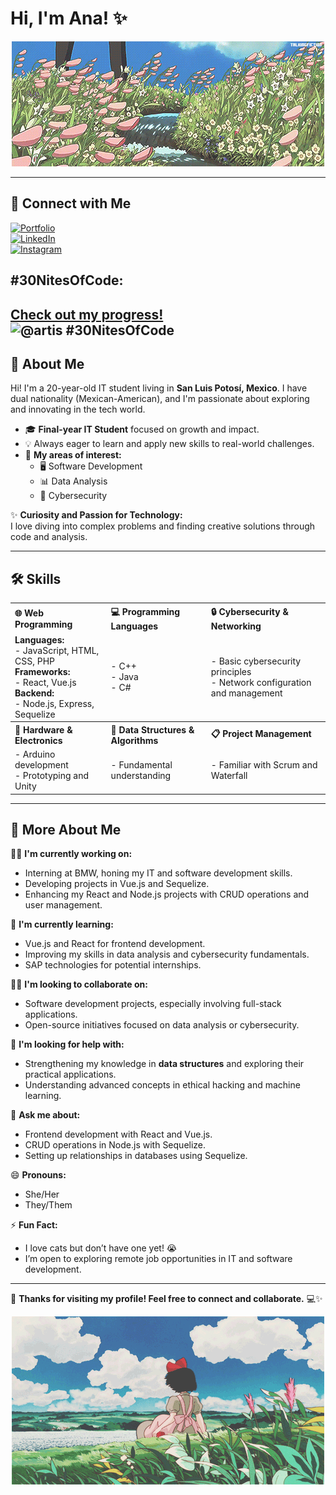 # Hi, I'm Ana! ✨

<p align="center">
  <img src="banner.gif" alt="Banner" />
</p>

---

## 🔗 Connect with Me
[![Portfolio](https://img.shields.io/badge/Portfolio-000?style=for-the-badge&logo=ko-fi&logoColor=white)](https://artissce.github.io)  
[![LinkedIn](https://img.shields.io/badge/LinkedIn-0A66C2?style=for-the-badge&logo=linkedin&logoColor=white)](https://www.linkedin.com/in/ana-karen-cuenca-esquivel-a513302b8/)  
[![Instagram](https://img.shields.io/badge/Instagram-1DA1F2?style=for-the-badge&logo=instagram&logoColor=white)](https://www.instagram.com/artiss_hasher?igshid=YWtlNG1vMm9hbzJh)
## #30NitesOfCode:
  [Check out my progress!](https://www.codedex.io/@artis/30-nites-of-code)  
  ![@artis #30NitesOfCode](https://www.codedex.io/api/petStatus?user=artis)
---

## 👾 About Me

Hi! I'm a 20-year-old IT student living in **San Luis Potosí, Mexico**. I have dual nationality (Mexican-American), and I'm passionate about exploring and innovating in the tech world.

- 🎓 **Final-year IT Student** focused on growth and impact.  
- 💡 Always eager to learn and apply new skills to real-world challenges.  
- 🌟 **My areas of interest:**  
  - 🖥️ Software Development  
  - 📊 Data Analysis  
  - 🔐 Cybersecurity  

✨ **Curiosity and Passion for Technology:**  
I love diving into complex problems and finding creative solutions through code and analysis.

---

## 🛠 Skills

<table style="border: none; width: 100%;">
  <tr>
    <th style="text-align: left;">🌐 Web Programming</th>
    <th style="text-align: left;">💻 Programming Languages</th>
    <th style="text-align: left;">🔒 Cybersecurity & Networking</th>
  </tr>
  <tr>
    <td style="border: none;">
      <b>Languages:</b><br>
      - JavaScript, HTML, CSS, PHP<br>
      <b>Frameworks:</b><br>
      - React, Vue.js<br>
      <b>Backend:</b><br>
      - Node.js, Express, Sequelize
    </td>
    <td style="border: none;">
      - C++<br>
      - Java<br>
      - C#
    </td>
    <td style="border: none;">
      - Basic cybersecurity principles<br>
      - Network configuration and management
    </td>
  </tr>
  <tr>
    <th style="text-align: left;">🤖 Hardware & Electronics</th>
    <th style="text-align: left;">🧠 Data Structures & Algorithms</th>
    <th style="text-align: left;">📋 Project Management</th>
  </tr>
  <tr>
    <td style="border: none;">
      - Arduino development<br>
      - Prototyping and Unity
    </td>
    <td style="border: none;">
      - Fundamental understanding
    </td>
    <td style="border: none;">
      - Familiar with Scrum and Waterfall
    </td>
  </tr>
</table>

---

## 🚀 More About Me

👩‍💻 **I'm currently working on:**  
- Interning at BMW, honing my IT and software development skills.  
- Developing projects in Vue.js and Sequelize.  
- Enhancing my React and Node.js projects with CRUD operations and user management.  

🧠 **I'm currently learning:**  
- Vue.js and React for frontend development.  
- Improving my skills in data analysis and cybersecurity fundamentals.  
- SAP technologies for potential internships.  

👯‍♀️ **I'm looking to collaborate on:**  
- Software development projects, especially involving full-stack applications.  
- Open-source initiatives focused on data analysis or cybersecurity.  

🤔 **I'm looking for help with:**  
- Strengthening my knowledge in **data structures** and exploring their practical applications.  
- Understanding advanced concepts in ethical hacking and machine learning.  

💬 **Ask me about:**  
- Frontend development with React and Vue.js.  
- CRUD operations in Node.js with Sequelize.  
- Setting up relationships in databases using Sequelize.  

😄 **Pronouns:**  
- She/Her  
- They/Them  

⚡️ **Fun Fact:**  
- I love cats but don’t have one yet! 😭  
- I’m open to exploring remote job opportunities in IT and software development.  

---

🎉 **Thanks for visiting my profile! Feel free to connect and collaborate.** 💻✨

<p align="center">
  <img src="banner2.gif" alt="Banner" />
</p>
